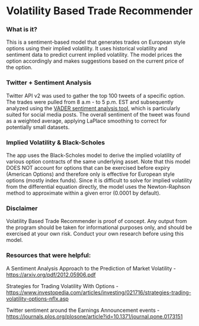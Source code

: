 # Volatility Based Trade Recommender

### What is it?

This is a sentiment-based model that generates trades on European style options using their implied volatility. It uses historical volatility and sentiment data to predict current implied volatility. The model prices the option accordingly and makes suggestions based on the current price of the option. 

### Twitter + Sentiment Analysis

Twitter API v2 was used to gather the top 100 tweets of a specific option. The trades were pulled from 8 a.m - to 5 p.m. EST and subsequently analyzed using the [VADER sentiment analysis tool](https://github.com/cjhutto/vaderSentiment), which is particularly suited for social media posts. The overall sentiment of the tweet was found as a weighted average, applying LaPlace smoothing to correct for potentially small datasets. 

### Implied Volatility & Black-Scholes

The app uses the Black-Scholes model to derive the implied volatility of various option contracts of the same underlying asset. Note that this model DOES NOT account for options that can be exercised before expiry (American Options) and therefore only is effective for European style options (mostly index funds). Since it is difficult to solve for implied volatility from the differential equation directly, the model uses the Newton-Raphson method to approximate within a given error (0.0001 by default).

### Disclaimer

Volatility Based Trade Recommender is proof of concept. Any output from the program should be taken for informational purposes only, and should be exercised at your own risk. Conduct your own research before using this model.

### Resources that were helpful:

A Sentiment Analysis Approach to the Prediction of Market Volatility - https://arxiv.org/pdf/2012.05906.pdf

Strategies for Trading Volatility With Options - https://www.investopedia.com/articles/investing/021716/strategies-trading-volatility-options-nflx.asp

Twitter sentiment around the Earnings Announcement events - https://journals.plos.org/plosone/article?id=10.1371/journal.pone.0173151
